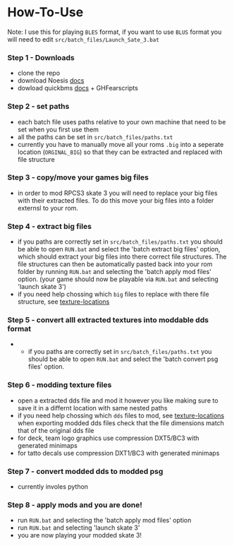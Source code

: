 # How-To-Use
 Note: I use this for playing `BLES` format, if you want to use `BLUS` format you will need to edit `src/batch_files/Launch_Sate_3.bat`

### Step 1 - Downloads
 - clone the repo
 - download Noesis [docs](http://www.richwhitehouse.com/noesis/nms/index.php?content=userman)
 - dowload quickbms [docs](https://aluigi.altervista.org/papers/quickbms.txt) + GHFearscripts

### Step 2 - set paths
 - each batch file uses paths relative to your own machine that need to be set when you first use them
 - all the paths can be set in `src/batch_files/paths.txt`
 - currently you have to manually move all your roms `.big` into a seperate location (`ORGINAL_BIG`) so that they can be extracted and replaced with file structure
 
### Step 3 - copy/move your games big files
 - in order to mod RPCS3 skate 3 you will need to replace your big files with their extracted files. To do this move your big files into a folder externsl to your rom. 

### Step 4 - extract big files
 - if you paths are correctly set in `src/batch_files/paths.txt` you should be able to open `RUN.bat` and select the 'batch extract big files' option, which should extract your big files into there correct file structures. The file structures can then be automatically pasted back into your rom folder by running `RUN.bat`  and selecting the 'batch apply mod files' option. (your game should now be playable via `RUN.bat`  and selecting 'launch skate 3')
 - if you need help chossing which `big` files to replace with there file structure, see [texture-locations](https://github.com/Shellywell123/Skate-3-Texture-Tools/blob/main/docs/texture-locations.md)

### Step 5 - convert alll extracted textures into moddable dds format
 - - if you paths are correctly set in `src/batch_files/paths.txt` you should be able to open `RUN.bat` and select the 'batch convert psg files' option.

### Step 6 - modding texture files 
 - open a extracted dds file and mod it however you like making sure to save it in a differnt location with same nested paths
- if you need help chossing which `dds` files to mod, see [texture-locations](https://github.com/Shellywell123/Skate-3-Texture-Tools/blob/main/docs/texture-locations.md)
when exporting modded dds files check that the file dimensions match that of the original dds file
 - for deck, team logo graphics use compression DXT5/BC3 with generated minimaps
 - for tatto decals use compression DXT1/BC3 with generated minimaps

### Step 7 - convert modded dds to modded psg
 - currently involes python

### Step 8 - apply mods and you are done!
 - run `RUN.bat` and selecting the 'batch apply mod files' option
 - run `RUN.bat` and selecting 'launch skate 3'
 - you are now playing your modded skate 3!